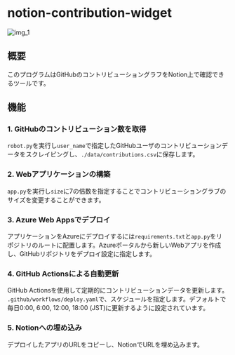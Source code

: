 # notion-contribution-widget

![img_1](https://qiita-user-contents.imgix.net/https%3A%2F%2Fqiita-image-store.s3.ap-northeast-1.amazonaws.com%2F0%2F3828517%2Fa61704d4-8dce-dafe-5296-4504242bfaab.png?ixlib=rb-4.0.0&auto=format&gif-q=60&q=75&s=67a95e2de5e99ea43087a95f6f590bed)

## 概要
このプログラムはGitHubのコントリビューショングラフをNotion上で確認できるツールです。

## 機能
### 1.  GitHubのコントリビューション数を取得
`robot.py`を実行し`user_name`で指定したGitHubユーザのコントリビューションデータをスクレイピングし、`./data/contributions.csv`に保存します。
### 2.  Webアプリケーションの構築
`app.py`を実行し`size`に7の倍数を指定することでコントリビューショングラブのサイズを変更することができます。
### 3.  Azure Web Appsでデプロイ
アプリケーションをAzureにデプロイするには`requirements.txt`と`app.py`をリポジトリのルートに配置します。Azureポータルから新しいWebアプリを作成し、GitHubリポジトリをデプロイ設定に指定します。
### 4.  GitHub Actionsによる自動更新
GitHub Actionsを使用して定期的にコントリビューションデータを更新します。
`.github/workflows/deploy.yaml`で、スケジュールを指定します。デフォルトで毎日0:00, 6:00, 12:00, 18:00 (JST)に更新するように設定されています。
### 5.  Notionへの埋め込み
デプロイしたアプリのURLをコピーし、NotionでURLを埋め込みます。

